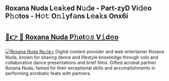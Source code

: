 ## Roxana Nuda L𝚎a𝚔ed N𝚞𝚍e - Part-zyD Vi𝚍𝚎o P𝚑𝚘tos - H𝚘𝚝 O𝚗𝚕yf𝚊ns L𝚎a𝚔s Onx6i

# <h2><a href="http://kfe5ff.oniu.top/?m=Roxana+Nuda">🔗👉 🔴 Roxana Nuda P𝚑ot𝚘𝚜 V𝚒d𝚎o</a></h2>

[![Roxana Nuda Nu𝚍e𝚜](https://i.imgur.com/0qMVB7G.gif)](http://kfe5ff.oniu.top/?m=Roxana+Nuda)
Digital content provider and web entertainer Roxana Nuda, known for sharing dance and lifestyle knowledge through solo and collaborative dance presentations and brief films. Gifted acrobat partner Roxana Nuda, famed for their exceptional skills and accomplishments in performing acrobatic feats with partners.  
